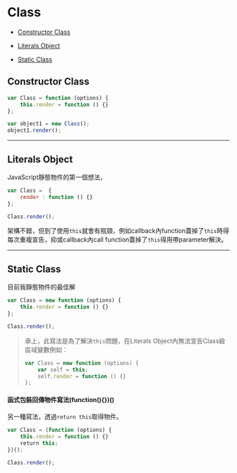 Class 
=====

- [Constructor Class](#constructor-class)

- [Literals Object](#literals-object)

- [Static Class](#static-class)


## Constructor Class

```javascript
var Class = function (options) {
    this.render = function () {}
};

var object1 = new Class();
object1.render(); 
```

---

## Literals Object

JavaScript靜態物件的第一個想法，

```javascript
var Class =  {
    render : function () {}
};

Class.render(); 
```

架構不錯，但到了使用`this`就會有瓶頸，例如callback內function蓋掉了`this`時得每次重複宣告，抑或callback內call function蓋掉了`this`得用帶parameter解決。

---

## Static Class

目前我靜態物件的最佳解

```javascript
var Class = new function (options) {
    this.render = function () {}
};

Class.render(); 
```

> 承上，此寫法是為了解決`this`問題，在Literals Object內無法宣告Class級區域變數例如：
> 
> ```javascript
> var Class = new function (options) {
>     var self = this;
>     self.render = function () {}
> };
> ```

#### 函式包裝回傳物件寫法(function(){})()

另一種寫法，透過`return this`取得物件。

```javascript
var Class = (function (options) {
    this.render = function () {}
    return this;
})();

Class.render(); 
```
